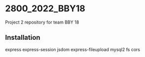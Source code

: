 # 2800_2022_BBY18
Project 2 repository for team BBY 18

Installation
------------
express
express-session
jsdom
express-fileupload
mysql2
fs
cors